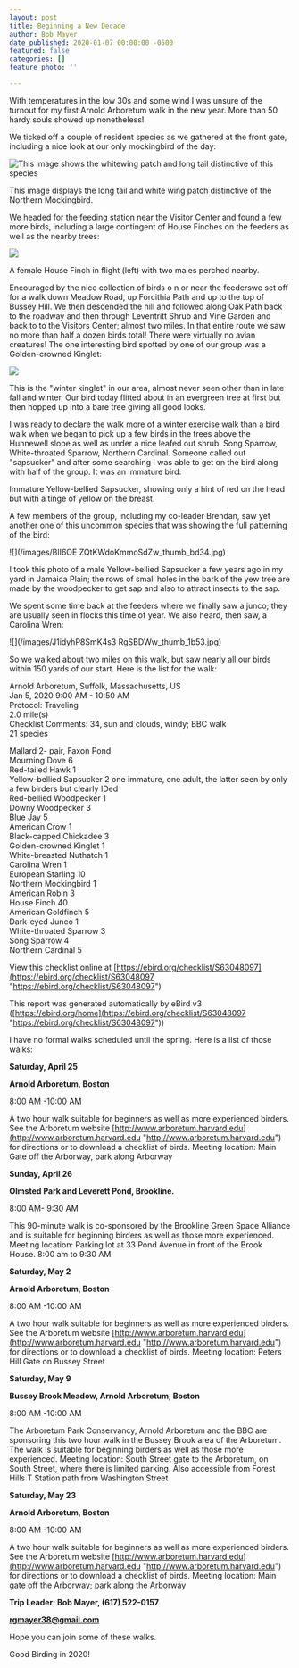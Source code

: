 ```yaml
---
layout: post
title: Beginning a New Decade
author: Bob Mayer
date_published: 2020-01-07 00:00:00 -0500
featured: false
categories: []
feature_photo: ''

---
```

With temperatures in the low 30s and some wind I was unsure of the turnout for my first Arnold Arboretum walk in the new year. More than 50 hardy souls showed up nonetheless!

We ticked off a couple of resident species as we gathered at the front gate, including a nice look at our only mockingbird of the day:

![This image shows the whitewing patch and long tail distinctive of this species](/images/TQwHShWDQ5WplU5W657DPg_thumb_229c.jpg "Northern Mockingbird")

This image displays the long tail and white wing patch distinctive of the Northern Mockingbird.

We headed for the feeding station near the Visitor Center and found a few more birds, including a large contingent of House Finches on the feeders as well as the nearby trees:

![](/images/P1070169.jpeg)

A female House Finch in flight (left) with two males perched nearby.

Encouraged by the nice collection of birds o n or near the feederswe set off for a walk down Meadow Road, up Forcithia Path and up to the top of Bussey Hill. We then descended the hill and followed along Oak Path back to the roadway and then through Leventritt Shrub and Vine Garden and back to to the Visitors Center; almost two miles. In that entire route we saw no more than half a dozen birds total!  There were virtually no avian creatures! The one interesting bird spotted by one of our group was a Golden-crowned Kinglet:

![](/images/FMYO2HYnT9iinE86g7CXFQ_thumb_73b4.jpg)

This is the "winter kinglet" in our area, almost never seen other than in late fall and winter.  Our bird today flitted about in an evergreen tree at first but then hopped up into a bare tree giving all good looks.

I was ready to declare the walk more of a winter exercise walk than a bird walk when we began to pick up a few birds in the trees above the Hunnewell slope as well as under a nice leafed out shrub.  Song Sparrow, White-throated Sparrow, Northern Cardinal. Someone called out "sapsucker" and after some searching I was able to get on the bird along with half of the group. It was an immature bird:

Immature Yellow-bellied Sapsucker, showing only a hint of red on the head but with a tinge of yellow on the breast.

A few members of the group, including my co-leader Brendan, saw yet another one of this uncommon species that was showing the full patterning of the bird:

![](/images/BlI6OE ZQtKWdoKmmoSdZw_thumb_bd34.jpg)

I took this photo of a male Yellow-bellied Sapsucker a few years ago in my yard in Jamaica Plain; the rows of small holes in the bark of the yew tree are made by the woodpecker to get sap and also to attract insects to the sap.

We spent some time back at the feeders where we finally saw a junco; they are usually seen in flocks this time of year. We also heard, then saw, a Carolina Wren:

![](/images/J1idyhP8SmK4s3 RgSBDWw_thumb_1b53.jpg)

So we walked about two miles on this walk, but saw nearly all our birds within 150 yards of our start.  Here is the list for the walk:

Arnold Arboretum, Suffolk, Massachusetts, US  
Jan 5, 2020 9:00 AM - 10:50 AM  
Protocol: Traveling  
2\.0 mile(s)  
Checklist Comments: 34, sun and clouds, windy; BBC walk  
21 species

Mallard 2- pair, Faxon Pond  
Mourning Dove 6  
Red-tailed Hawk 1  
Yellow-bellied Sapsucker 2 one immature, one adult, the latter seen by only a  few birders but clearly IDed  
Red-bellied Woodpecker 1  
Downy Woodpecker 3  
Blue Jay 5  
American Crow 1  
Black-capped Chickadee 3  
Golden-crowned Kinglet 1  
White-breasted Nuthatch 1  
Carolina Wren 1  
European Starling 10  
Northern Mockingbird 1  
American Robin 3  
House Finch 40  
American Goldfinch 5  
Dark-eyed Junco 1  
White-throated Sparrow 3  
Song Sparrow 4  
Northern Cardinal 5

View this checklist online at [https://ebird.org/checklist/S63048097](https://ebird.org/checklist/S63048097 "https://ebird.org/checklist/S63048097")

This report was generated automatically by eBird v3 ([https://ebird.org/home](https://ebird.org/checklist/S63048097 "https://ebird.org/checklist/S63048097"))

I have no formal walks scheduled until the spring. Here is a list of those walks:

**Saturday, April 25**

**Arnold Arboretum, Boston**

8:00 AM -10:00 AM

A two hour walk suitable for beginners as well as more experienced birders. See the Arboretum website [http://www.arboretum.harvard.edu](http://www.arboretum.harvard.edu "http://www.arboretum.harvard.edu") for directions or to download a checklist of birds. Meeting location: Main Gate off the Arborway, park along Arborway

**Sunday, April 26**

**Olmsted Park and Leverett Pond, Brookline.**

8:00 AM- 9:30 AM

This 90-minute walk is co-sponsored by the Brookline Green Space Alliance and is suitable for beginning birders as well as those more experienced. Meeting location: Parking lot at 33 Pond Avenue in front of the Brook House. 8:00 am to 9:30 AM

**Saturday, May 2**

**Arnold Arboretum, Boston**

8:00 AM -10:00 AM

A two hour walk suitable for beginners as well as more experienced birders. See the Arboretum website [http://www.arboretum.harvard.edu](http://www.arboretum.harvard.edu "http://www.arboretum.harvard.edu") for directions or to download a checklist of birds. Meeting location: Peters Hill Gate on Bussey Street

**Saturday, May 9**

**Bussey Brook Meadow, Arnold Arboretum, Boston**

8:00 AM -10:00 AM

The Arboretum Park Conservancy, Arnold Arboretum and the BBC are sponsoring this two hour walk in the Bussey Brook area of the Arboretum. The walk is suitable for beginning birders as well as those more experienced. Meeting location: South Street gate to the Arboretum, on South Street, where there is limited parking. Also accessible from Forest Hills T Station path from Washington Street

**Saturday, May 23**

**Arnold Arboretum, Boston**

8:00 AM -10:00 AM

A two hour walk suitable for beginners as well as more experienced birders. See the Arboretum website [http://www.arboretum.harvard.edu](http://www.arboretum.harvard.edu "http://www.arboretum.harvard.edu") for directions or to download a checklist of birds. Meeting location: Main gate off the Arborway; park along the Arborway

**Trip Leader: Bob Mayer, (617) 522-0157**

**rgmayer38@gmail.com**

Hope you can join some of these walks.

Good Birding in 2020!